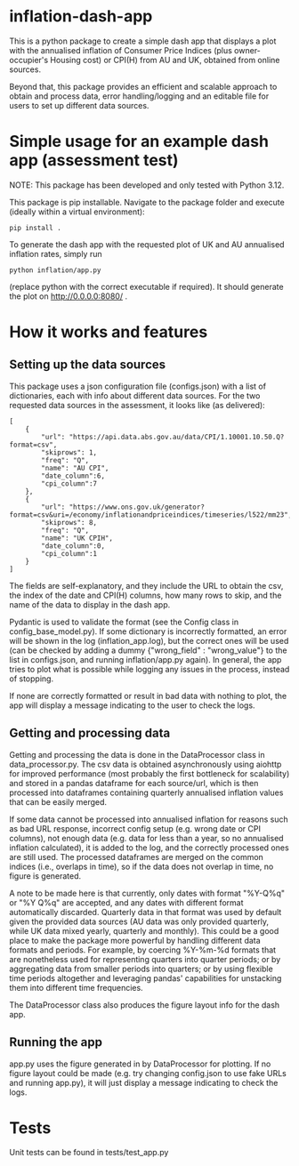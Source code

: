 # inflation-dash-app
This is a python package to create a simple dash app that displays a plot with the annualised inflation of Consumer Price Indices (plus owner-occupier's Housing cost) or CPI(H) from AU and UK, obtained from online sources. 

Beyond that, this package provides an efficient and scalable approach to obtain and process data, error handling/logging and an editable file for users to set up different data sources. 

# Simple usage for an example dash app (assessment test)
NOTE: This package has been developed and only tested with Python 3.12.

This package is pip installable. Navigate to the package folder and execute (ideally within a virtual environment):
```
pip install . 
```

To generate the dash app with the requested plot of UK and AU annualised inflation rates, simply run
```
python inflation/app.py
```
(replace python with the correct executable if required). It should generate the plot on http://0.0.0.0:8080/ .

# How it works and features

## Setting up the data sources
This package uses a json configuration file (configs.json) with a list of dictionaries, each with info about different data sources. For the two requested data sources in the assessment, it looks like (as delivered):
```
[
    {
        "url": "https://api.data.abs.gov.au/data/CPI/1.10001.10.50.Q?format=csv",
        "skiprows": 1,
        "freq": "Q",
        "name": "AU CPI",
        "date_column":6,
        "cpi_column":7
    },
    {
        "url": "https://www.ons.gov.uk/generator?format=csv&uri=/economy/inflationandpriceindices/timeseries/l522/mm23",
        "skiprows": 8,
        "freq": "Q",
        "name": "UK CPIH",
        "date_column":0,
        "cpi_column":1
    }
]
``` 
The fields are self-explanatory, and they include the URL to obtain the csv, the index of the date and CPI(H) columns, how many rows to skip, and the name of the data to display in the dash app. 

Pydantic is used to validate the format (see the Config class in config_base_model.py). If some dictionary is incorrectly formatted, an error will be shown in the log (inflation_app.log), but the correct ones will be used (can be checked by adding a dummy {"wrong_field" : "wrong_value"} to the list in configs.json, and running inflation/app.py again). In general, the app tries to plot what is possible while logging any issues in the process, instead of stopping. 

If none are correctly formatted or result in bad data with nothing to plot, the app will display a message indicating to the user to check the logs.

## Getting and processing data
Getting and processing the data is done in the DataProcessor class in data_processor.py. The csv data is obtained asynchronously using aiohttp for improved performance (most probably the first bottleneck for scalability) and stored in a pandas dataframe for each source/url, which is then processed into dataframes containing quarterly annualised inflation values that can be easily merged. 

If some data cannot be processed into annualised inflation for reasons such as bad URL response, incorrect config setup (e.g. wrong date or CPI columns), not enough data (e.g. data for less than a year, so no annualised inflation calculated), it is added to the log, and the correctly processed ones are still used. The processed dataframes are merged on the common indices (i.e., overlaps in time), so if the data does not overlap in time, no figure is generated. 

A note to be made here is that currently, only dates with format "%Y-Q%q" or "%Y Q%q" are accepted, and any dates with different format automatically discarded. Quarterly data in that format was used by default given the provided data sources (AU data was only provided quarterly, while UK data mixed yearly, quarterly and monthly). This could be a good place to make the package more powerful by handling different data formats and periods. For example, by coercing %Y-%m-%d formats that are nonetheless used for representing quarters into quarter periods; or by aggregating data from smaller periods into quarters;
or by using flexible time periods altogether and leveraging pandas' capabilities for unstacking them into different time frequencies.

The DataProcessor class also produces the figure layout info for the dash app. 

## Running the app
app.py uses the figure generated in by DataProcessor for plotting. If no figure layout could be made (e.g. try changing config.json to use fake URLs and running app.py), it will just display a message indicating to check the logs.  

# Tests
Unit tests can be found in tests/test_app.py